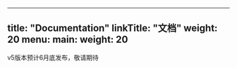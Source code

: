 
---
title: "Documentation"
linkTitle: "文档"
weight: 20
menu:
  main:
    weight: 20
---

v5版本预计6月底发布，敬请期待

